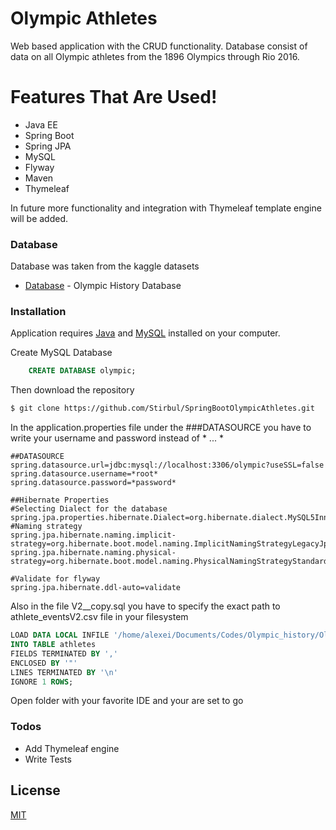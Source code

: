 # Olympic Athletes


Web based application with the CRUD functionality. Database consist of data on all Olympic athletes from the 1896 Olympics through Rio 2016. 


# Features That Are Used!

  - Java EE
  - Spring Boot
  - Spring JPA
  - MySQL
  - Flyway
  - Maven
  - Thymeleaf

In future more functionality and integration with Thymeleaf template engine will be added.



### Database

Database was taken from the kaggle datasets

* [Database] - Olympic History Database


### Installation

Application requires [Java](https://java.com/en/download/help/download_options.xml) and [MySQL](https://dev.mysql.com/downloads/mysql/) installed on your computer.

Create MySQL Database
```SQL
    CREATE DATABASE olympic;
```

Then download the repository

```sh
$ git clone https://github.com/Stirbul/SpringBootOlympicAthletes.git
```
In the application.properties file under the ###DATASOURCE you have to write your username and password instead of * ... *
```properties
##DATASOURCE
spring.datasource.url=jdbc:mysql://localhost:3306/olympic?useSSL=false
spring.datasource.username=*root*
spring.datasource.password=*password*

##Hibernate Properties
#Selecting Dialect for the database
spring.jpa.properties.hibernate.Dialect=org.hibernate.dialect.MySQL5InnoDBDialect
#Naming strategy
spring.jpa.hibernate.naming.implicit-strategy=org.hibernate.boot.model.naming.ImplicitNamingStrategyLegacyJpaImpl
spring.jpa.hibernate.naming.physical-strategy=org.hibernate.boot.model.naming.PhysicalNamingStrategyStandardImpl

#Validate for flyway
spring.jpa.hibernate.ddl-auto=validate
```
Also in the file V2__copy.sql you have to specify the exact path to athlete_eventsV2.csv file in your filesystem
```sql
LOAD DATA LOCAL INFILE '/home/alexei/Documents/Codes/Olympic_history/Olympic\ history/athlete_eventsV2.csv'
INTO TABLE athletes
FIELDS TERMINATED BY ','
ENCLOSED BY '"'
LINES TERMINATED BY '\n'
IGNORE 1 ROWS;
```
Open folder with your favorite IDE and your are set to go


### Todos

 - Add Thymeleaf engine
 - Write Tests

License
----

[MIT](https://github.com/Stirbul/SpringBootOlympicAthletes/blob/master/LICENSE)


[//]: # 
   [Database]: <https://www.kaggle.com/heesoo37/120-years-of-olympic-history-athletes-and-results>

